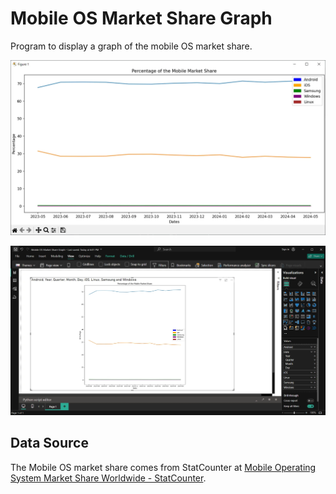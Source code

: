 # Mobile OS Market Share Graph
Program to display a graph of the mobile OS market share.

![Mobile OS Market Share Graph](./screenshots/mobile_os_market_share_graph.webp)

![Mobile OS Market Share Graph Power BI](./screenshots/mobile_os_market_share_graph_powerbi.webp)

## Data Source
The Mobile OS market share comes from StatCounter at 
[Mobile Operating System Market Share Worldwide - StatCounter](https://gs.statcounter.com/os-market-share/mobile/worldwide).
